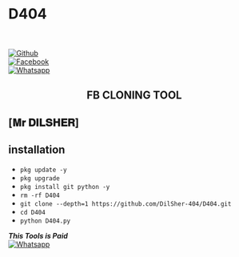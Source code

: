 # D404
<b></b> </br> <br>[![Github](https://img.shields.io/badge/Github-DilSher-dimgray?style=flat-square&logo=github)](https://github.com/DilSher-404)<br> [![Facebook](https://img.shields.io/badge/Facebook-DilSher-blue?style=flat-square&logo=facebook)](https://www.facebook.com/dilsher.404)<br> [![Whatsapp](https://img.shields.io/badge/Whatsapp-DilSher-deepgreen?style=flat-square&logo=whatsapp)](https://wa.me/+923259678489)


<h2 align="center">  FB CLONING TOOL </h2>


## <b>[𝐌𝐫 𝐃𝐈𝐋𝐒𝐇𝐄𝐑]</b>

## <b>installation</b>

- `pkg update -y`
- `pkg upgrade`
- `pkg install git python -y`
- `rm -rf D404`
- `git clone --depth=1 https://github.com/DilSher-404/D404.git`
- `cd D404`
- `python D404.py`



 ___This Tools is Paid___</br>
 [![Whatsapp](https://img.shields.io/badge/Whatsapp-DilSher-deepgreen?style=flat-square&logo=whatsapp)](https://wa.me/+923259678489)
